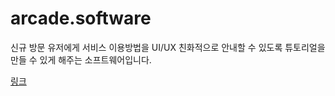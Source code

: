 # arcade.software

신규 방문 유저에게 서비스 이용방법을 UI/UX 친화적으로 안내할 수 있도록 튜토리얼을 만들 수 있게 해주는 소프트웨어입니다.

[링크](https://www.arcade.software/)
